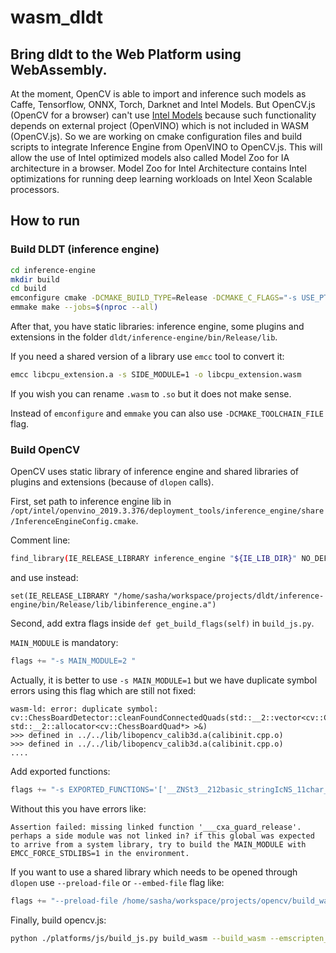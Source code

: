 # wasm_dldt

## Bring dldt to the Web Platform using WebAssembly.

At the moment, OpenCV is able to import and inference such models as Caffe, Tensorflow, ONNX, Torch, Darknet and Intel Models. But OpenCV.js (OpenCV for a browser) can't use [Intel Models](https://download.01.org/opencv/2019/open_model_zoo/R2/20190628_153000_models_bin/) because such functionality depends on external project (OpenVINO) which is not included in WASM (OpenCV.js).
So we are working on cmake configuration files and build scripts to integrate Inference Engine from OpenVINO to OpenCV.js. This will allow the use of Intel optimized models also called Model Zoo for IA architecture in a browser.
Model Zoo for Intel Architecture contains Intel optimizations for running deep learning workloads on Intel Xeon Scalable processors.

## How to run

### Build DLDT (inference engine)

```sh
cd inference-engine
mkdir build
cd build
emconfigure cmake -DCMAKE_BUILD_TYPE=Release -DCMAKE_C_FLAGS="-s USE_PTHREADS=0 -s SIDE_MODULE=1" -DCMAKE_CXX_FLAGS="-s USE_PTHREADS=0 -s SIDE_MODULE=1" ..
emmake make --jobs=$(nproc --all)
```

After that, you have static libraries: inference engine, some plugins and extensions in the folder `dldt/inference-engine/bin/Release/lib`.

If you need a shared version of a library use `emcc` tool to convert it:

```sh
emcc libcpu_extension.a -s SIDE_MODULE=1 -o libcpu_extension.wasm
```

If you wish you can rename `.wasm` to `.so` but it does not make sense.

Instead of `emconfigure` and `emmake` you can also use `-DCMAKE_TOOLCHAIN_FILE` flag.

### Build OpenCV

OpenCV uses static library of inference engine and shared libraries of plugins and extensions (because of `dlopen` calls).

First, set path to inference engine lib in `/opt/intel/openvino_2019.3.376/deployment_tools/inference_engine/share/InferenceEngineConfig.cmake`.

Comment line: 
```sh
find_library(IE_RELEASE_LIBRARY inference_engine "${IE_LIB_DIR}" NO_DEFAULT_PATH)
```
and use instead:
```
set(IE_RELEASE_LIBRARY "/home/sasha/workspace/projects/dldt/inference-engine/bin/Release/lib/libinference_engine.a")
```

Second, add extra flags inside `def get_build_flags(self)` in `build_js.py`. 

`MAIN_MODULE` is mandatory:

```python
flags += "-s MAIN_MODULE=2 "
```

Actually, it is better to use `-s MAIN_MODULE=1` but we have duplicate symbol errors using this flag which are still not fixed:

```
wasm-ld: error: duplicate symbol: cv::ChessBoardDetector::cleanFoundConnectedQuads(std::__2::vector<cv::ChessBoardQuad*, std::__2::allocator<cv::ChessBoardQuad*> >&)
>>> defined in ../../lib/libopencv_calib3d.a(calibinit.cpp.o)
>>> defined in ../../lib/libopencv_calib3d.a(calibinit.cpp.o)
....
```

Add exported functions:

```python
flags += "-s EXPORTED_FUNCTIONS='['__ZNSt3__212basic_stringIcNS_11char_traitsIcEENS_9allocatorIcEEEC1ERKS5_', '___cxa_guard_acquire', '___cxa_guard_release', '__Znwm', '_memcmp', '__ZdlPv']' "
```

Without this you have errors like:
```
Assertion failed: missing linked function '___cxa_guard_release'. perhaps a side module was not linked in? if this global was expected to arrive from a system library, try to build the MAIN_MODULE with EMCC_FORCE_STDLIBS=1 in the environment.
```

If you want to use a shared library which needs to be opened through `dlopen` use `--preload-file` or `--embed-file` flag like:
```python
flags += "--preload-file /home/sasha/workspace/projects/opencv/build_wasm/modules/js/libcpu_extension.wasm "
```

Finally, build opencv.js:
```sh
python ./platforms/js/build_js.py build_wasm --build_wasm --emscripten_dir="/home/sasha/workspace/projects/emsdk/upstream/emscripten"
```




